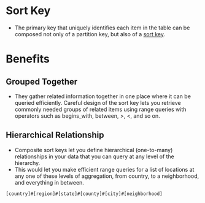 # Sort Key
- The primary key that uniquely identifies each item in the table can be composed not only of a partition key, but also of a [sort key](https://docs.aws.amazon.com/amazondynamodb/latest/developerguide/bp-sort-keys.html).

# Benefits

## Grouped Together
- They gather related information together in one place where it can be queried efficiently. Careful design of the sort key lets you retrieve commonly needed groups of related items using range queries with operators such as begins_with, between, >, <, and so on.

## Hierarchical Relationship
- Composite sort keys let you define hierarchical (one-to-many) relationships in your data that you can query at any level of the hierarchy.
- This would let you make efficient range queries for a list of locations at any one of these levels of aggregation, from country, to a neighborhood, and everything in between.

```
[country]#[region]#[state]#[county]#[city]#[neighborhood]
```
